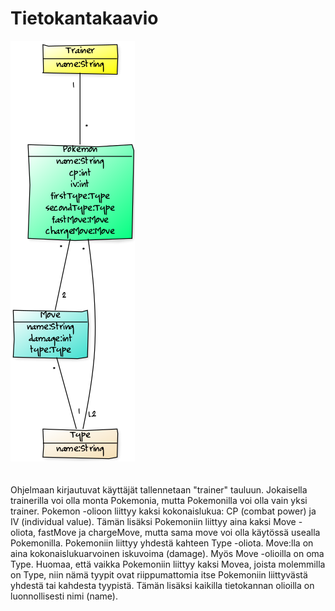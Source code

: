 <h1>Tietokantakaavio</h1>

![GitHub Logo](images/classdiagram1.png)
<br/><br/><br/>
Ohjelmaan kirjautuvat käyttäjät tallennetaan "trainer" tauluun. Jokaisella trainerilla voi olla monta Pokemonia, mutta
Pokemonilla voi olla vain yksi trainer. Pokemon -olioon liittyy kaksi kokonaislukua: CP (combat power) ja IV (individual value).
Tämän lisäksi Pokemoniin liittyy aina kaksi Move -oliota, fastMove ja chargeMove, mutta sama move voi olla käytössä usealla
Pokemonilla. Pokemoniin liittyy yhdestä kahteen Type -oliota. Move:lla on aina kokonaislukuarvoinen iskuvoima (damage). Myös Move
-olioilla on oma Type. Huomaa, että vaikka Pokemoniin liittyy kaksi Movea, joista molemmilla on Type, niin nämä tyypit ovat 
riippumattomia itse Pokemoniin liittyvästä yhdestä tai kahdesta tyypistä. Tämän lisäksi kaikilla tietokannan olioilla on 
luonnollisesti nimi (name). 
